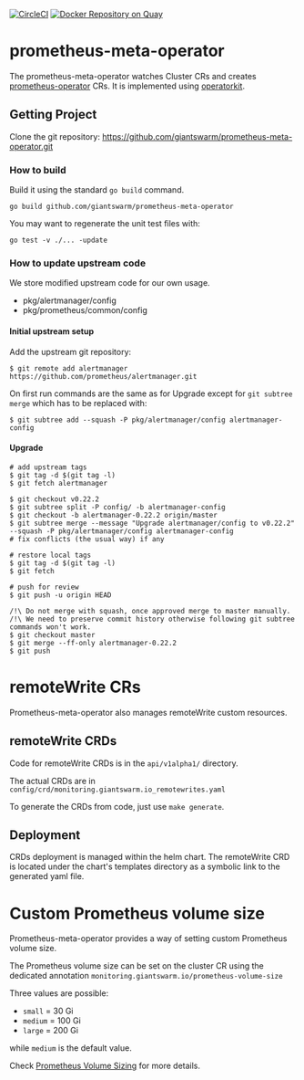[![CircleCI](https://circleci.com/gh/giantswarm/prometheus-meta-operator.svg?&style=shield)](https://circleci.com/gh/giantswarm/prometheus-meta-operator) [![Docker Repository on Quay](https://quay.io/repository/giantswarm/prometheus-meta-operator/status "Docker Repository on Quay")](https://quay.io/repository/giantswarm/prometheus-meta-operator)

# prometheus-meta-operator

The prometheus-meta-operator watches Cluster CRs and creates [prometheus-operator] CRs. It is implemented
using [operatorkit].

## Getting Project

Clone the git repository: https://github.com/giantswarm/prometheus-meta-operator.git

### How to build

Build it using the standard `go build` command.

```
go build github.com/giantswarm/prometheus-meta-operator
```

You may want to regenerate the unit test files with:
```
go test -v ./... -update
```

### How to update upstream code

We store modified upstream code for our own usage.

- pkg/alertmanager/config
- pkg/prometheus/common/config

#### Initial upstream setup

Add the upstream git repository:

```
$ git remote add alertmanager https://github.com/prometheus/alertmanager.git
```

On first run commands are the same as for Upgrade except for `git subtree merge` which has to be replaced with:

```
$ git subtree add --squash -P pkg/alertmanager/config alertmanager-config
```


#### Upgrade

```
# add upstream tags
$ git tag -d $(git tag -l)
$ git fetch alertmanager

$ git checkout v0.22.2
$ git subtree split -P config/ -b alertmanager-config
$ git checkout -b alertmanager-0.22.2 origin/master
$ git subtree merge --message "Upgrade alertmanager/config to v0.22.2" --squash -P pkg/alertmanager/config alertmanager-config
# fix conflicts (the usual way) if any

# restore local tags
$ git tag -d $(git tag -l)
$ git fetch

# push for review
$ git push -u origin HEAD

/!\ Do not merge with squash, once approved merge to master manually.
/!\ We need to preserve commit history otherwise following git subtree commands won't work.
$ git checkout master
$ git merge --ff-only alertmanager-0.22.2
$ git push
```

# remoteWrite CRs

Prometheus-meta-operator also manages remoteWrite custom resources.


## remoteWrite CRDs

Code for remoteWrite CRDs is in the `api/v1alpha1/` directory.

The actual CRDs are in `config/crd/monitoring.giantswarm.io_remotewrites.yaml`

To generate the CRDs from code, just use `make generate`.

## Deployment

CRDs deployment is managed within the helm chart.
The remoteWrite CRD is located under the chart's templates directory as a symbolic link to the generated yaml file. 

[operatorkit]: https://github.com/giantswarm/operatorkit
[prometheus-operator]: https://github.com/prometheus-operator/prometheus-operator

# Custom Prometheus volume size

Prometheus-meta-operator provides a way of setting custom Prometheus volume size.

The Prometheus volume size can be set on the cluster CR using the dedicated annotation `monitoring.giantswarm.io/prometheus-volume-size`

Three values are possible:

* `small` = 30 Gi
* `medium` = 100 Gi
* `large` = 200 Gi

while `medium` is the default value.

Check [Prometheus Volume Sizing](https://docs.giantswarm.io/getting-started/observability/monitoring/prometheus/volume-size/) for more details.
